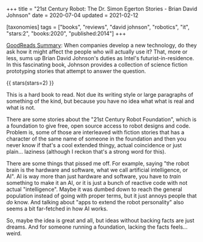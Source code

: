+++
title = "21st Century Robot: The Dr. Simon Egerton Stories - Brian David Johnson"
date = 2020-07-04
updated = 2021-02-12

[taxonomies]
tags = ["books", "reviews", "david johnson", "robotics", "it", "stars:2",
"books:2020", "published:2014"]
+++

[GoodReads Summary](https://www.goodreads.com/book/show/16087659-21st-century-robot):
When companies develop a new technology, do they ask how it might affect the
people who will actually use it? That, more or less, sums up Brian David
Johnson's duties as Intel's futurist-in-residence. In this fascinating book,
Johnson provides a collection of science fiction prototyping stories that
attempt to answer the question.

<!-- more -->

{{ stars(stars=2) }}

This is a hard book to read. Not due its writing style or large paragraphs of
something of the kind, but because you have no idea what what is real and what
is not.

There are some stories about the "21st Century Robot Foundation", which is a
foundation to give free, open source access to robot designs and code. Problem
is, some of those are interleaved with fiction stories that has a character of
the same name of someone in the foundation and then you never know if that's a
cool extended thingy, actual coincidence or just plain... laziness (although I
reckon that's a strong word for this).

There are some things that pissed me off. For example, saying "the robot brain
is the hardware and software, what we call artificial intelligence, or AI". AI
is way more than just hardware and software, you have to _train_ something to
make it an AI, or it is just a bunch of reactive code with not actual
"intelligence". Maybe it was dumbed down to reach the general population
instead of going with proper terms, but it just annoys people that _do_ know.
And talking about "apps to extend the robot personality" also seems a bit
far-fetched in how AI works.

So, maybe the idea is great and all, but ideas without backing facts are just
dreams. And for someone running a foundation, lacking the facts feels...
weird.

